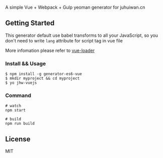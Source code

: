 A simple Vue + Webpack + Gulp yeoman generator for juhuiwan.cn
## Getting Started
This generator default use babel transforms to all your JavaScript, so you don't need to write `lang` attribute for script tag in vue file  

More infomation please refer to [vue-loader](https://github.com/vuejs/vue-loader)

### Install && Usage
```
$ npm install -g generator-es6-vue
$ mkdir myproject && cd myproject
$ yo jhw-vuejs
```

### Command
```
# watch
npm start

# build
npm run build
```

## License

MIT
